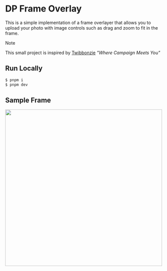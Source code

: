 # DP Frame Overlay
This is a simple implementation of a frame overlayer that allows you to upload your photo with image controls such as drag and zoom to fit in the frame.
> [!NOTE]
> This small project is inspired by [Twibbonzie](https://www.twibbonize.com/) _"Where Campaign Meets You"_

## Run Locally
```sh
$ pnpm i
$ pnpm dev
```

## Sample Frame
<img src="https://github.com/joshxfi/dp-frame/assets/69457996/6846a0ed-4be9-463a-9507-6b13e2a60fae" width="500" /> 
